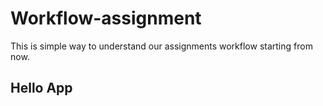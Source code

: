 # Workflow-assignment
This is simple way to understand our assignments workflow starting from now.

## Hello App 
